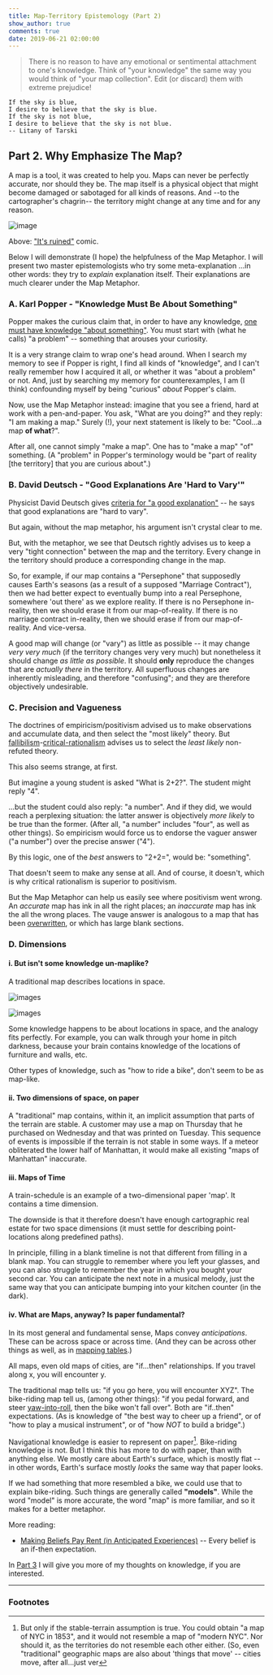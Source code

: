 ```yaml
---
title: Map-Territory Epistemology (Part 2)
show_author: true
comments: true
date: 2019-06-21 02:00:00
---
```


> There is no reason to have any emotional or sentimental attachment to one's knowledge. Think of "your knowledge" the same way you would think of "your map collection". Edit (or discard) them with extreme prejudice!

    If the sky is blue,
    I desire to believe that the sky is blue.
    If the sky is not blue,
    I desire to believe that the sky is not blue.
    -- Litany of Tarski

## Part 2. Why Emphasize The Map?

A map is a tool, it was created to help you. Maps can never be perfectly accurate, nor should they be. The map itself is a physical object that might become damaged or sabotaged for all kinds of reasons. And --to the cartographer's chagrin-- the territory might change at any time and for any reason.

![image](/images/its-ruined-jlo.jpg)

Above: ["It's ruined"](https://twitter.com/jakelikesonions/status/990274598984863744) comic.

Below I will demonstrate (I hope) the helpfulness of the Map Metaphor. I will present two master epistemologists who try some meta-explanation ...in other words: they try to *explain* explanation itself. Their explanations are much clearer under the Map Metaphor.

### A. Karl Popper - "Knowledge Must Be About Something"

Popper makes the curious claim that, in order to have any knowledge, [one must have knowledge "about something"](https://www.youtube.com/watch?v=jXVCaV8T5wE). You must start with (what he calls) "a problem" -- something that arouses your curiosity.

It is a very strange claim to wrap one's head around. When I search my memory to see if Popper is right, I find all kinds of "knowledge", and I can't really remember how I acquired it all, or whether it was "about a problem" or not. And, just by searching my memory for counterexamples, I am (I think) confounding myself by being "curious" *about* Popper's claim.

Now, use the Map Metaphor instead: imagine that you see a friend, hard at work with a pen-and-paper. You ask, "What are you doing?" and they reply: "I am making a map." Surely (!), your next statement is likely to be: "Cool...a map **of what**?".

After all, one cannot simply "make a map". One has to "make a map" "of" something. (A "problem" in Popper's terminology would be "part of reality [the territory] that you are curious about".) 

### B. David Deutsch - "Good Explanations Are 'Hard to Vary'" 

Physicist David Deutsch gives [criteria for "a good explanation"](https://www.ted.com/talks/david_deutsch_a_new_way_to_explain_explanation) -- he says that good explanations are "hard to vary".

But again, without the map metaphor, his argument isn't crystal clear to me.

But, with the metaphor, we see that Deutsch rightly advises us to keep a very "tight connection" between the map and the territory. Every change in the territory should produce a corresponding change in the map.

So, for example, if our map contains a "Persephone" that supposedly causes Earth's seasons (as a result of a supposed "Marriage Contract"), then we had better expect to eventually bump into a real Persephone, somewhere 'out there' as we explore reality. If there is no Persephone in-reality, then we should erase it from our map-of-reality. If there is no marriage contract in-reality, then we should erase if from our map-of-reality. And vice-versa.

A good map will change (or "vary") as little as possible -- it may change *very very much* (if the territory changes very very much) but nonetheless it should change *as little as possible*. It should **only** reproduce the changes that are *actually there* in the territory. All superfluous changes are inherently misleading, and therefore "confusing"; and they are therefore objectively undesirable.  

### C. Precision and Vagueness

The doctrines of empiricism/positivism advised us to make observations and accumulate data, and then select the "most likely" theory. But [fallibilism](http://nautil.us/issue/2/uncertainty/why-its-good-to-be-wrong)-[critical-rationalism](https://en.wikipedia.org/wiki/Critical_rationalism) advises us to select the *least likely* non-refuted theory.

This also seems strange, at first.

But imagine a young student is asked "What is 2+2?". The student might reply "4".

...but the student could also reply: "a number". And if they did, we would reach a perplexing situation: the latter answer is objectively *more likely* to be true than the former. (After all, "a number" includes "four", as well as other things). So empiricism would force us to endorse the vaguer answer ("a number") over the precise answer ("4").

By this logic, one of the *best* answers to "2+2=", would be: "something".

That doesn't seem to make any sense at all. And of course, it doesn't, which is why critical rationalism is superior to positivism.

But the Map Metaphor can help us easily see where positivism went wrong. An *accurate* map has ink in all the right places; an *inaccurate* map has ink the all the wrong places. The vauge answer is analogous to a map that has been [overwritten](https://www.nayuki.io/res/overwriting-confidential-handwritten-text/overwriting-good-bad-examples.jpg), or which has large blank sections.

### D. Dimensions

#### i. But isn't some knowledge un-maplike?

A traditional map describes locations in space. 

![images](/images/the-map.png)

![images](/images/the-territory.png)

Some knowledge happens to be about locations in space, and the analogy fits perfectly. For example, you can walk through your home in pitch darkness, because your brain contains knowledge of the locations of furniture and walls, etc.

Other types of knowledge, such as "how to ride a bike", don't seem to be as map-like.

#### ii. Two dimensions of space, on paper

A "traditional" map contains, within it, an implicit assumption that parts of the terrain are stable. A customer may use a map on Thursday that he purchased on Wednesday and that was printed on Tuesday. This sequence of events is impossible if the terrain is not stable in some ways. If a meteor obliterated the lower half of Manhattan, it would make all existing "maps of Manhattan" inaccurate.

#### iii. Maps of Time

A train-schedule is an example of a two-dimensional paper 'map'. It contains a time dimension.

The downside is that it therefore doesn't have enough cartographic real estate for two space dimensions (it must settle for describing point-locations along predefined paths).

In principle, filling in a blank timeline is not that different from filling in a blank map. You can struggle to remember where you left your glasses, and you can also struggle to remember the year in which you bought your second car. You can anticipate the next note in a musical melody, just the same way that you can anticipate bumping into your kitchen counter (in the dark).

#### iv. What are Maps, anyway? Is paper fundamental?

In its most general and fundamental sense, Maps convey *anticipations*. These can be across space or across time. (And they can be across other things as well, as in [mapping tables](https://www.codeproject.com/Articles/20798/Mapping-Tables-Relations-Between-Tables-and-Column).)

All maps, even old maps of cities, are "if...then" relationships. If you travel along x, you will encounter y.

The traditional map tells us: "if you go here, you will encounter XYZ". The bike-riding map tell us, (among other things): "if you pedal forward, and steer [yaw-into-roll](https://engineering.stackexchange.com/questions/3348/calculating-pitch-yaw-and-roll-from-mag-acc-and-gyro-data), then the bike won't fall over". Both are "if..then" expectations. (As is knowledge of "the best way to cheer up a friend", or of "how to play a musical instrument", or of "how *NOT* to build a bridge".)

Navigational knowledge is easier to represent on paper[^1]. Bike-riding knowledge is not. But I think this has more to do with paper, than with anything else. We mostly care about Earth's surface, which is mostly flat -- in other words, Earth's surface mostly *looks* the same way that paper looks.

[^1]: But only if the stable-terrain assumption is true. You could obtain "a map of NYC in 1853", and it would not resemble a map of "modern NYC". Nor should it, as the territories do not resemble each other either. (So, even "traditional" geographic maps are also about 'things that move' -- cities move, after all...just ver

If we had something that more resembled a bike, we could use that to explain bike-riding. Such things are generally called **"models"**. While the word "model" is more accurate, the word "map" is more familiar, and so it makes for a better metaphor.


More reading:

* [Making Beliefs Pay Rent (in Anticipated Experiences)](https://www.lesswrong.com/posts/a7n8GdKiAZRX86T5A/making-beliefs-pay-rent-in-anticipated-experiences) -- Every belief is an if-then expectation.

In [Part 3](www.truthcoin.info/blog/mt-3/) I will give you more of my thoughts on knowledge, if you are interested.

---

### Footnotes

